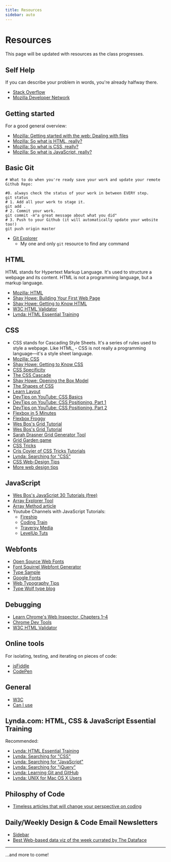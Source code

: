 ```yaml
---
title: Resources
sidebar: auto
---
```


# Resources

This page will be updated with resources as the class progresses.

## Self Help

If you can describe your problem in words, you're already halfway there.

- [Stack Overflow](https://stackoverflow.com/)
- [Mozilla Developer Network](https://developer.mozilla.org/en-US/)

## Getting started

For a good general overview:

- [Mozilla: Getting started with the web: Dealing with files](https://developer.mozilla.org/en-US/docs/Learn/Getting_started_with_the_web/Dealing_with_files)
- [Mozilla: So what is HTML, really?](https://developer.mozilla.org/en-US/docs/Learn/Getting_started_with_the_web/HTML_basics)
- [Mozilla: So what is CSS, really?](https://developer.mozilla.org/en-US/docs/Learn/Getting_started_with_the_web/HTML_basics)
- [Mozilla: So what is JavaScript, really?](https://developer.mozilla.org/en-US/docs/Learn/Getting_started_with_the_web/JavaScript_basics)

## Basic Git

```git
# What to do when you're ready save your work and update your remote Github Repo:

#0. always check the status of your work in between EVERY step.
git status
# 1. Add all your work to stage it.
git add .
# 2. Commit your work.
git commit -m"a great message about what you did"
# 3. Push to your Github (it will automatically update your website too!)
git push origin master
```

- [Git Explorer](https://gitexplorer.com/)
  - My one and only `git` resource to find any command

## HTML

HTML stands for Hypertext Markup Language. It's used to structure a webpage and its content. HTML is not a programming language, but a markup language.

- [Mozilla: HTML](https://developer.mozilla.org/en-US/docs/Learn/HTML)
- [Shay Howe: Building Your First Web Page](http://learn.shayhowe.com/html-css/building-your-first-web-page/)
- [Shay Howe: Getting to Know HTML](https://learn.shayhowe.com/html-css/getting-to-know-html/)
- [W3C HTML Validator](https://validator.w3.org/)
- [Lynda: HTML Essential Training](https://www.lynda.com/Web-Development-tutorials/HTML-Essential-Training/170427-2.html)

## CSS

- CSS stands for Cascading Style Sheets. It's a series of rules used to style a webpage. Like HTML, - CSS is not really a programming language—it's a style sheet language.
- [Mozilla: CSS](https://developer.mozilla.org/en-US/docs/Learn/CSS)
- [Shay Howe: Getting to Know CSS](http://learn.shayhowe.com/html-css/getting-to-know-css/)
- [CSS Specificity](http://www.htmldog.com/guides/css/intermediate/specificity/)
- [The CSS Cascade](https://wattenberger.com/blog/css-cascade)
- [Shay Howe: Opening the Box Model](http://learn.shayhowe.com/html-css/opening-the-box-model/)
- [The Shapes of CSS](https://css-tricks.com/examples/ShapesOfCSS/)
- [Learn Layout](http://learnlayout.com/)
- [DevTips on YouTube: CSS Basics](https://www.youtube.com/playlist?list=PLqGj3iMvMa4IOmy04kDxh_hqODMqoeeCy)
- [DevTips on YouTube: CSS Positioning, Part 1](https://www.youtube.com/watch?v=kejG8G0dr5U)
- [DevTips on YouTube: CSS Positioning, Part 2](https://www.youtube.com/watch?v=Rf6zAP4YnZA)
- [Flexbox in 5 Minutes](https://cvan.io/flexboxin5/)
- [Flexbox Froggy](http://flexboxfroggy.com/)
- [Wes Bos's Grid Tutorial](https://flexbox.io/)
- [Wes Bos's Grid Tutorial](https://cssgrid.io/)
- [Sarah Drasner Grid Generator Tool](https://cssgrid-generator.netlify.com/)
- [Grid Garden game](https://cssgridgarden.com/)
- [CSS Tricks](https://css-tricks.com/)
- [Cris Coyier of CSS Tricks Tutorials](https://www.youtube.com/channel/UCADyUOnhyEoQqrw_RrsGleA)
- [Lynda: Searching for "CSS"](https://www.lynda.com/search?q=css)
- [CSS Web-Design Tips](https://uxplanet.org/common-webpage-design-mistakes-59eed9831bd7)
- [More web design tips](https://medium.com/refactoring-ui/7-practical-tips-for-cheating-at-design-40c736799886)

## JavaScript

- [Wes Bos's JavaScript 30 Tutorials (free)](https://javascript30.com/)
- [Array Explorer Tool](https://sdras.github.io/array-explorer/)
- [Array Method article](https://css-tricks.com/an-illustrated-and-musical-guide-to-map-reduce-and-filter-array-methods/)
- Youtube Channels with JavaScript Tutorials:
  - [Fireship](https://www.youtube.com/channel/UCsBjURrPoezykLs9EqgamOA)
  - [Coding Train](https://www.youtube.com/user/shiffman)
  - [Traversy Media](https://www.youtube.com/channel/UC29ju8bIPH5as8OGnQzwJyA)
  - [LevelUp Tuts](https://www.youtube.com/channel/UCyU5wkjgQYGRB0hIHMwm2Sg)

## Webfonts

- [Open Source Web Fonts](https://www.are.na/laurel-schwulst/open-source-web-fonts)
- [Font Squirrel Webfont Generator](https://www.fontsquirrel.com/tools/webfont-generator)
- [Type Sample](http://www.typesample.com/)
- [Google Fonts](https://fonts.google.com/)
- [Web Typography Tips](https://design.infinum.com/case/web-typography-tips)
- [Type Wolf type blog](https://www.typewolf.com/)

## Debugging

- [Learn Chrome's Web Inspector, Chapters 1–4](http://discover-devtools.codeschool.com/chapters/1/)
- [Chrome Dev Tools](https://developer.chrome.com/devtools)
- [W3C HTML Validator](https://validator.w3.org/)

## Online tools

For isolating, testing, and iterating on pieces of code:

- [jsFiddle](https://jsfiddle.net/)
- [CodePen](http://codepen.io/)

## General

- [W3C](https://www.w3.org/)
- [Can I use](https://caniuse.com/#index)

## Lynda.com: HTML, CSS & JavaScript Essential Training

Recommended:

- [Lynda: HTML Essential Training](https://www.lynda.com/Web-Development-tutorials/HTML-Essential-Training/170427-2.html)
- [Lynda: Searching for "CSS"](https://www.lynda.com/search?q=css)
- [Lynda: Searching for "JavaScript"](https://www.lynda.com/search?q=javascript)
- [Lynda: Searching for "jQuery"](https://www.lynda.com/search?q=jquery)
- [Lynda: Learning Git and GitHub](https://www.lynda.com/Git-tutorials/Up-Running-Git-GitHub/409275-2.html)
- [Lynda: UNIX for Mac OS X Users](https://www.lynda.com/Mac-OS-X-10-6-tutorials/Unix-for-Mac-OS-X-Users/78546-2.html)

## Philosphy of Code

- [Timeless articles that will change your perspective on coding](https://css-tricks.com/timeless-web-dev-articles/)

## Daily/Weekly Design & Code Email Newsletters

- [Sidebar](https://sidebar.io/)
- [Best Web-based data viz of the week currated by The Dataface](http://thedataface.com/newsletter)

---

...and more to come!
